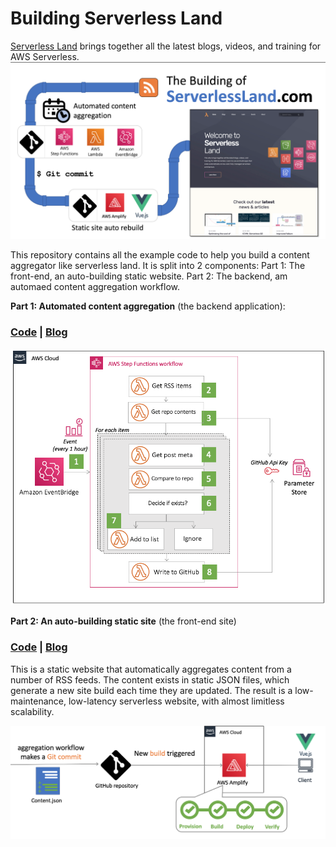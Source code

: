 # Building Serverless Land

[Serverless Land](https://serverlessland.com) brings together all the latest blogs, videos, and training for AWS Serverless. 
![ServelressLand](/resources/slandpipeline.png)


This repository contains all the example code to help you build a content aggregator like serverless land. It is split into 2 components:
Part 1: The front-end, an auto-building static website.
Part 2: The backend, am automaed content aggregation workflow.


**Part 1: Automated content aggregation** (the backend application):
### [Code](/backend) | [Blog](https://aws.amazon.com/blogs/compute/building-serverless-land-part-1-automating-content-aggregation/)



![backend](/resources/backend.png)


**Part 2: An auto-building static site** (the front-end site)
### [Code](/frontend) | [Blog](https://aws.amazon.com/blogs/compute/building-serverless-land-part-2-an-auto-building-static-site/) 


This is a static website that automatically aggregates content from a number of RSS feeds. The content exists in static JSON files, which generate a new site build each time they are updated. The result is a low-maintenance, low-latency serverless website, with almost limitless scalability.

![frontend](/resources/frontend.png)






